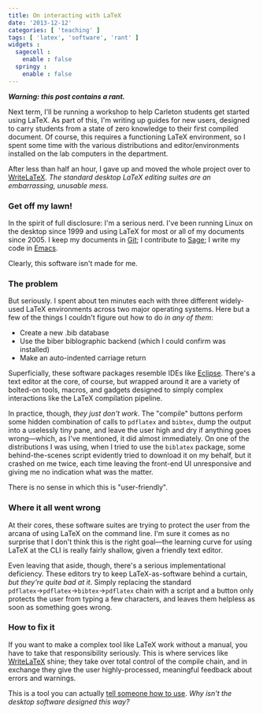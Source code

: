 ```yaml
---
title: On interacting with LaTeX
date: '2013-12-12'
categories: [ 'teaching' ]
tags: [ 'latex', 'software', 'rant' ]
widgets :
  sagecell :
    enable : false
  springy :
    enable : false
---
```


***Warning: this post contains a rant.***

Next term, I'll be running a workshop to help Carleton students get started using LaTeX.
As part of this, I'm writing up guides for new users, designed to carry students from a state of zero knowledge to their first compiled document.
Of course, this requires a functioning LaTeX environment, so I spent some time with the various distributions and editor/environments installed on the lab computers in the department.

After less than half an hour, I gave up and moved the whole project over to [WriteLaTeX].
*The standard desktop LaTeX editing suites are an embarrassing, unusable mess.*

### Get off my lawn!
In the spirit of full disclosure: I'm a serious nerd.
I've been running Linux on the desktop since 1999 and using LaTeX for most or all of my documents since 2005.
I keep my documents in [Git]; I contribute to [Sage]; I write my code in [Emacs].

Clearly, this software isn't made for me.

### The problem
But seriously.
I spent about ten minutes each with three different widely-used LaTeX environments across two major operating systems.
Here but a few of the things I couldn't figure out how to do *in any of them*:

- Create a new .bib database
- Use the biber biblographic backend (which I could confirm was installed)
- Make an auto-indented carriage return


Superficially, these software packages resemble IDEs like [Eclipse].
There's a text editor at the core, of course, but wrapped around it are a variety of bolted-on tools, macros, and gadgets designed to simply complex interactions like the LaTeX compilation pipeline.

In practice, though, *they just don't work*.
The "compile" buttons perform some hidden combination of calls to `pdflatex` and `bibtex`, dump the output into a uselessly tiny pane, and leave the user high and dry if anything goes wrong—which, as I've mentioned, it did almost immediately.
On one of the distributions I was using, when I tried to use the `biblatex` package, some behind-the-scenes script evidently tried to download it on my behalf, but it crashed on me twice, each time leaving the front-end UI unresponsive and giving me no indication what was the matter.

There is no sense in which this is "user-friendly".

### Where it all went wrong
At their cores, these software suites are trying to protect the user from the arcana of using LaTeX on the command line.
I'm sure it comes as no surprise that I don't think this is the right goal—the learning curve for using LaTeX at the CLI is really fairly shallow, given a friendly text editor.

Even leaving that aside, though, there's a serious implementational deficiency.
These editors try to keep LaTeX-as-software behind a curtain, *but they're quite bad at it*.
Simply replacing the standard `pdflatex`→`pdflatex`→`bibtex`→`pdflatex` chain with a script and a button only protects the user from typing a few characters, and leaves them helpless as soon as something goes wrong.

### How to fix it

If you want to make a complex tool like LaTeX work without a manual, you have to take that responsibility seriously.
This is where services like [WriteLaTeX] shine; they take over total control of the compile chain, and in exchange they give the user highly-processed, meaningful feedback about errors and warnings.

This is a tool you can actually [tell someone how to use][clw].
*Why isn't the desktop software designed this way?*

[writelatex]: //www.writelatex.com
[sage]: //www.sagemath.com
[git]: //www.git-scm.com
[emacs]: //www.gnu.org/s/emacs
[eclipse]: //www.eclipse.org
[clw]: //math.carleton.edu/latex
